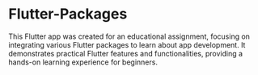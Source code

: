 # Flutter-Packages
This Flutter app was created for an educational assignment, focusing on integrating various Flutter packages to learn about app development. It demonstrates practical Flutter features and functionalities, providing a hands-on learning experience for beginners.
